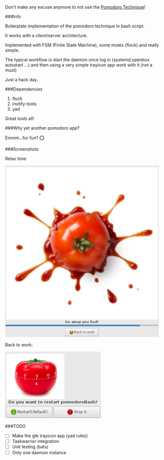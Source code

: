 
Don't make any excuse anymore to not use the [Pomodoro Technique](https://en.wikipedia.org/wiki/Pomodoro_Technique)!


###Info

Boilerplate implementation of the pomodoro technique in bash script.

It works with a client/server architecture.

Implemented with FSM (Finite State Machine), some mutex (flock) and really simple.

The typical workflow is start the daemon once log in (systemd,openbox autostart ...) and 
then using a very simple trayicon app work with it (not a must)

Just a hack day.

###Dependencies

1. flock
2. inotify-tools 
3. yad 

Great tools all!

###Why yet another pomodoro app?

Emmm...for fun? :o:


###Screenshots

Relax time:

![25 minutes passed](images/timer1.png "25 minutes passed")

Back to work:

![Back to work?](images/timer2.png "Back to work?")

###TODO

- [ ] Make the gtk trayicon app (yad rulez)
- [ ] Taskwarrior integration
- [ ] Unit testing (bats)
- [ ] Only one daemon instance
